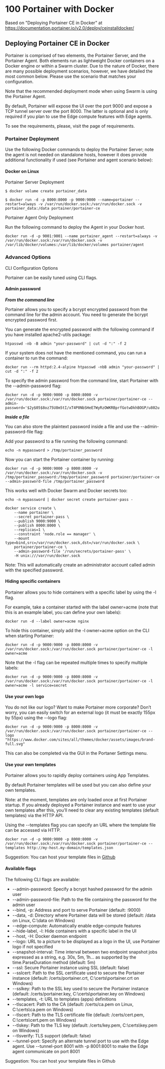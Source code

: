 # 100 Portainer with Docker

Based on "Deploying Portainer CE in Docker" at https://documentation.portainer.io/v2.0/deploy/ceinstalldocker/

## Deploying Portainer CE in Docker

Portainer is comprised of two elements, the Portainer Server, and the Portainer Agent. Both elements run as lightweight Docker containers on a Docker engine or within a Swarm cluster. Due to the nature of Docker, there are many possible deployment scenarios, however, we have detailed the most common below. Please use the scenario that matches your configuration.

Note that the recommended deployment mode when using Swarm is using the Portainer Agent.

By default, Portainer will expose the UI over the port 9000 and expose a TCP tunnel server over the port 8000. The latter is optional and is only required if you plan to use the Edge compute features with Edge agents.

To see the requirements, please, visit the page of requirements.

### Portainer Deployment

Use the following Docker commands to deploy the Portainer Server; note the agent is not needed on standalone hosts, however it does provide additional functionality if used (see Portainer and agent scenario below):

#### Docker on Linux

Portainer Server Deployment

```
$ docker volume create portainer_data
```

```
$ docker run -d -p 8000:8000 -p 9000:9000 --name=portainer --restart=always -v /var/run/docker.sock:/var/run/docker.sock -v portainer_data:/data portainer/portainer-ce
```

Portainer Agent Only Deployment

Run the following command to deploy the Agent in your Docker host.

```
docker run -d -p 9001:9001 --name portainer_agent --restart=always -v /var/run/docker.sock:/var/run/docker.sock -v /var/lib/docker/volumes:/var/lib/docker/volumes portainer/agent
```

### Advanced Options

CLI Configuration Options

Portainer can be easily tuned using CLI flags.

#### Admin password

***From the command line***

Portainer allows you to specify a bcrypt encrypted password from the command line for the admin account. You need to generate the bcrypt encrypted password first.

You can generate the encrypted password with the following command if you have installed apache2-utils package:

```
htpasswd -nb -B admin "your-password" | cut -d ":" -f 2
```

If your system does not have the mentioned command, you can run a container to run the command:

```
docker run --rm httpd:2.4-alpine htpasswd -nbB admin "your-password" | cut -d ":" -f 2
```

To specify the admin password from the command line, start Portainer with the --admin-password flag:

```
docker run -d -p 9000:9000 -p 8000:8000 -v /var/run/docker.sock:/var/run/docker.sock portainer/portainer-ce --admin-password='$2y$05$8oz75U8m5tI/xT4P0NbSHeE7WyRzOWKRBprfGotwDkhBOGP/u802u'
```

***Inside a file***

You can also store the plaintext password inside a file and use the --admin-password-file flag:

Add your password to a file running the following command:

```
echo -n mypassword > /tmp/portainer_password
```

Now you can start the Portainer container by running:

```
docker run -d -p 9000:9000 -p 8000:8000 -v /var/run/docker.sock:/var/run/docker.sock -v /tmp/portainer_password:/tmp/portainer_password portainer/portainer-ce --admin-password-file /tmp/portainer_password
```

This works well with Docker Swarm and Docker secrets too:

```
echo -n mypassword | docker secret create portainer-pass -

docker service create \
    --name portainer \
    --secret portainer-pass \
    --publish 9000:9000 \
    --publish 8000:8000 \
    --replicas=1 \
    --constraint 'node.role == manager' \
    --mount type=bind,src=/var/run/docker.sock,dst=/var/run/docker.sock \
    portainer/portainer-ce \
    --admin-password-file '/run/secrets/portainer-pass' \
    -H unix:///var/run/docker.sock
```
    
Note: This will automatically create an administrator account called admin with the specified password.

#### Hiding specific containers

Portainer allows you to hide containers with a specific label by using the -l flag.

For example, take a container started with the label owner=acme (note that this is an example label, you can define your own labels):

```
docker run -d --label owner=acme nginx
```

To hide this container, simply add the -l owner=acme option on the CLI when starting Portainer:

```
docker run -d -p 9000:9000 -p 8000:8000 -v /var/run/docker.sock:/var/run/docker.sock portainer/portainer-ce -l owner=acme
```

Note that the -l flag can be repeated multiple times to specify multiple labels:

```
docker run -d -p 9000:9000 -p 8000:8000 -v /var/run/docker.sock:/var/run/docker.sock portainer/portainer-ce -l owner=acme -l service=secret
```

#### Use your own logo

You do not like our logo? Want to make Portainer more corporate? Don’t worry, you can easily switch for an external logo (it must be exactly 155px by 55px) using the --logo flag:

```
docker run -d -p 9000:9000 -p 8000:8000 -v /var/run/docker.sock:/var/run/docker.sock portainer/portainer-ce --logo "https://www.docker.com/sites/all/themes/docker/assets/images/brand-full.svg"
```

This can also be completed via the GUI in the Portaner Settings menu.

#### Use your own templates

Portainer allows you to rapidly deploy containers using App Templates.

By default Portainer templates will be used but you can also define your own templates.

Note: at the moment, templates are only loaded once at first Portainer startup. If you already deployed a Portainer instance and want to use your own templates after this, you’ll need to clear any existing templates (default templates) via the HTTP API.

Using the --templates flag you can specify an URL where the template file can be accessed via HTTP.

```
docker run -d -p 9000:9000 -p 8000:8000 -v /var/run/docker.sock:/var/run/docker.sock portainer/portainer-ce --templates http://my-host.my-domain/templates.json
```

Suggestion: You can host your template files in [Github](https://www.github.com/)

#### Available flags
The following CLI flags are available:

* --admin-password: Specify a bcrypt hashed password for the admin user
* --admin-password-file: Path to the file containing the password for the admin user
* --bind, -p: Address and port to serve Portainer (default: :9000)
* --data, -d: Directory where Portainer data will be stored (default: /data on Linux, C:\data on Windows)
* --edge-compute: Automatically enable edge-compute features
* --hide-label, -l: Hide containers with a specific label in the UI
* --host, -H: Docker daemon endpoint
* --logo: URL to a picture to be displayed as a logo in the UI, use Portainer logo if not specified
* --snapshot-interval: Time interval between two endpoint snapshot jobs expressed as a string, e.g. 30s, 5m, 1h… as supported by the time.ParseDuration method (default: 5m)
* --ssl: Secure Portainer instance using SSL (default: false)
* --sslcert: Path to the SSL certificate used to secure the Portainer instance (default: /certs/portainer.crt, C:\certs\portainer.crt on Windows)
* --sslkey: Path to the SSL key used to secure the Portainer instance (default: /certs/portainer.key, C:\certs\portainer.key on Windows)
* --templates, -t: URL to templates (apps) definitions
* --tlscacert: Path to the CA (default: /certs/ca.pem on Linux, C:\certs\ca.pem on Windows)
* --tlscert: Path to the TLS certificate file (default: /certs/cert.pem, C:\certs\cert.pem on Windows)
* --tlskey: Path to the TLS key (default: /certs/key.pem, C:\certs\key.pem on Windows)
* --tlsverify: TLS support (default: false)
* --tunnel-port: Specify an alternate tunnel port to use with the Edge agent. Use --tunnel-port 8001 with -p 8001:8001 to make the Edge agent communicate on port 8001

Suggestion: You can host your template files in Github
